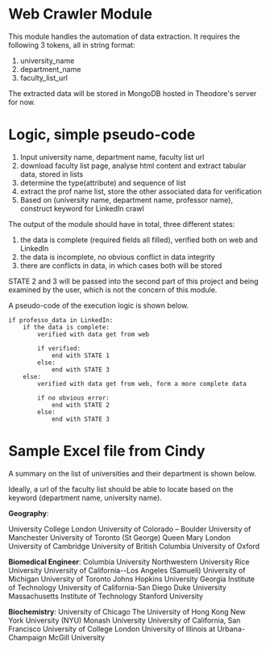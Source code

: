 # Web Crawler Module

This module handles the automation of data extraction. It requires the following 3 tokens, all in string format:

1. university_name
2. department_name
3. faculty_list_url

The extracted data will be stored in MongoDB hosted in Theodore's server for now.

# Logic, simple pseudo-code

1. Input university name, department name, faculty list url
2. download faculty list page, analyse html content and extract tabular data, stored in lists
3. determine the type(attribute) and sequence of list
4. extract the prof name list, store the other associated data for verification
4. Based on (university name, department name, professor name), construct keyword for LinkedIn crawl

The output of the module should have in total, three different states:

1. the data is complete (required fields all filled), verified both on web and LinkedIn
2. the data is incomplete, no obvious conflict in data integrity
3. there are conflicts in data, in which cases both will be stored

STATE 2 and 3 will be passed into the second part of this project and being examined by the user,
which is not the concern of this module.

A pseudo-code of the execution logic is shown below.

```
if professo_data in LinkedIn:
    if the data is complete:
        verified with data get from web
        
        if verified:
            end with STATE 1
        else:
            end with STATE 3
    else:
        verified with data get from web, form a more complete data
        
        if no obvious error:
            end with STATE 2
        else:
            end with STATE 3
```

# Sample Excel file from Cindy

A summary on the list of universities and their department is shown below.

Ideally, a url of the faculty list should be able to locate based on the keyword (department name, university name).

__Geography__:

University College London
University of Colorado – Boulder
University of Manchester
University of Toronto (St George)
Queen Mary London
University of Cambridge
University of British Columbia
University of Oxford

__Biomedical Engineer__:
Columbia University
Northwestern University
Rice University
University of California--Los Angeles (Samueli)
University of Michigan
University of Toronto
Johns Hopkins University
Georgia Institute of Technology
University of California-San Diego
Duke University
Massachusetts Institute of Technology
Stanford University

__Biochemistry__:
University of Chicago
The University of Hong Kong
New York University (NYU)
Monash University
University of California, San Francisco
University of College London
University of Illinois at Urbana-Champaign
McGill University




